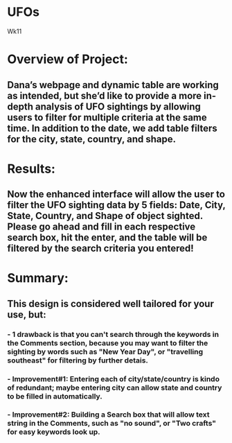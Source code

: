 # UFOs
Wk11
# Overview of Project: 
## Dana’s webpage and dynamic table are working as intended, but she’d like to provide a more in-depth analysis of UFO sightings by allowing users to filter for multiple criteria at the same time. In addition to the date, we add table filters for the city, state, country, and shape.
# Results: 
## Now the enhanced interface will allow the user to filter the UFO sighting data by 5 fields: Date, City, State, Country, and Shape of object sighted.  Please go ahead and fill in each respective search box, hit the enter, and the table will be filtered by the search criteria you entered!
# Summary: 
## This design is considered well tailored for your use, but:
### - 1 drawback is that you can't search through the keywords in the Comments section, because you may want to filter the sighting by words such as "New Year Day", or "travelling southeast" for filtering by further detais.
### - Improvement#1: Entering each of city/state/country is kindo of redundant; maybe entering city can allow state and country to be filled in automatically.
### - Improvement#2: Building a Search box that will allow text string in the Comments, such as "no sound", or "Two crafts" for easy keywords look up. 
